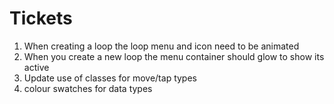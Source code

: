 # Tickets

1. When creating a loop the loop menu and icon need to be animated
2. When you create a new loop the menu container should glow to show its active
3. Update use of classes for move/tap types 
4. colour swatches for data types